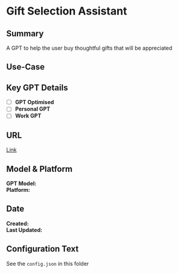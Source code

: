 # Gift Selection Assistant

## Summary

A GPT to help the user buy thoughtful gifts that will be appreciated

## Use-Case

## Key GPT Details

- [ ] **GPT Optimised**  
- [ ] **Personal GPT**  
- [ ] **Work GPT**

## URL

[Link](https://chatgpt.com/g/g-jXHLHropx-present-selection-helper)

## Model & Platform

**GPT Model:**  
**Platform:**

## Date


**Created:**   
**Last Updated:** 

## Configuration Text

See the `config.json` in this folder